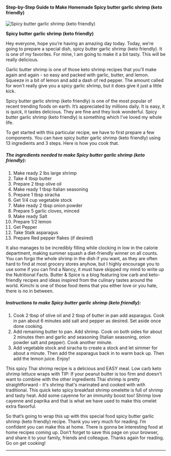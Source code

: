             

#### Step-by-Step Guide to Make Homemade Spicy butter garlic shrimp (keto friendly)

![Spicy butter garlic shrimp (keto friendly)](https://img-global.cpcdn.com/recipes/d44bb43c61e7f976/751x532cq70/spicy-butter-garlic-shrimp-keto-friendly-recipe-main-photo.jpg)

**Spicy butter garlic shrimp (keto friendly)**

Hey everyone, hope you’re having an amazing day today. Today, we’re going to prepare a special dish, spicy butter garlic shrimp (keto friendly). It is one of my favorites. For mine, I am going to make it a bit tasty. This will be really delicious.

Garlic butter shrimp is one of those keto shrimp recipes that you'll make again and again - so easy and packed with garlic, butter, and lemon. Squeeze in a bit of lemon and add a dash of red pepper. The amount called for won't really give you a spicy garlic shrimp, but it does give it just a little kick.

Spicy butter garlic shrimp (keto friendly) is one of the most popular of recent trending foods on earth. It’s appreciated by millions daily. It is easy, it is quick, it tastes delicious. They are fine and they look wonderful. Spicy butter garlic shrimp (keto friendly) is something which I’ve loved my whole life.

To get started with this particular recipe, we have to first prepare a few components. You can have spicy butter garlic shrimp (keto friendly) using 13 ingredients and 3 steps. Here is how you cook that.

##### The ingredients needed to make Spicy butter garlic shrimp (keto friendly):

1.  Make ready 2 lbs large shrimp
2.  Take 4 tbsp butter
3.  Prepare 2 tbsp olive oil
4.  Make ready 1 tbsp Italian seasoning
5.  Prepare 1 tbsp siracha
6.  Get 1/4 cup vegetable stock
7.  Make ready 2 tbsp onion powder
8.  Prepare 5 garlic cloves, minced
9.  Make ready Salt
10.  Prepare 1/2 lemon
11.  Get Pepper
12.  Take Stalk asparagus
13.  Prepare Red pepper flakes (if desired)

It also manages to be incredibly filling while clocking in low in the calorie department, making summer squash a diet-friendly winner on all counts. You can forgo the whole shrimp in the dish if you want, as they are often hard to find at most grocery stores anyhow, but I highly encourage you to use some if you can find a Nancy, it must have skipped my mind to write up the Nutritional Facts. Butter & Spice is a blog featuring low carb and keto-friendly recipes and ideas inspired from the culinary tastes around the world. Kimchi is one of those food items that you either love or you hate, there is no in between.

##### Instructions to make Spicy butter garlic shrimp (keto friendly):

1.  Cook 2 tbsp of olive oil and 2 tbsp of butter in pan add asparagus. Cook in pan about 6 minutes add salt and pepper as desired. Set aside once done cooking.
2.  Add remaining butter to pan. Add shrimp. Cook on both sides for about 2 minutes then and garlic and seasoning (Italian seasoning, onion powder salt and pepper). Cook another minute.
3.  Add vegetable stock and siracha to create a stock and let simmer for about a minute. Then add the asparagus back in to warm back up. Then add the lemon juice. Enjoy!

This spicy Thai shrimp recipe is a delicious and EASY meal. Low carb keto shrimp lettuce wraps with TIP: If your peanut butter is too firm and doesn't want to combine with the other ingredients Thai shrimp is pretty straightforward - it's shrimp that's marinated and cooked with with traditional. This quick keto spicy breakfast shrimp omelette is full of shrimp and tasty heat. Add some cayenne for an immunity boost too! Shrimp love cayenne and paprika and that is what we have used to make this omelet extra flavorful.

So that’s going to wrap this up with this special food spicy butter garlic shrimp (keto friendly) recipe. Thank you very much for reading. I’m confident you can make this at home. There is gonna be interesting food at home recipes coming up. Don’t forget to save this page on your browser, and share it to your family, friends and colleague. Thanks again for reading. Go on get cooking!

* * *